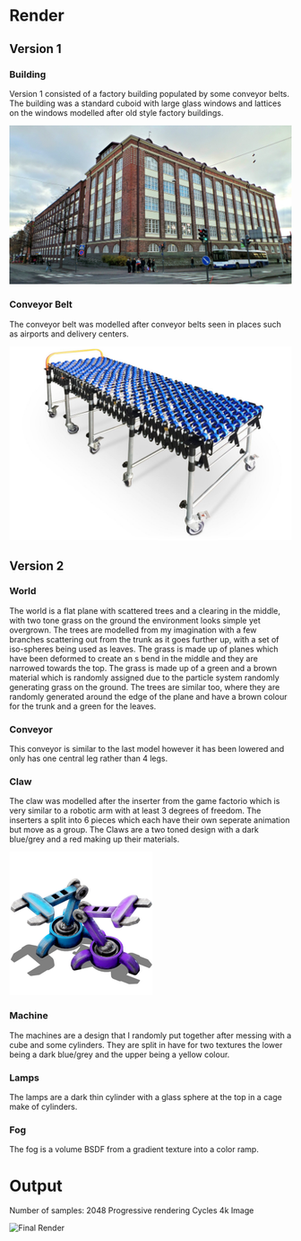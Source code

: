 
# Render

## Version 1

### Building

Version 1 consisted of a factory building populated by some conveyor belts. The building was a standard cuboid with large glass windows and lattices on the windows modelled after old style factory buildings.

![Old Factory](../Appendices/Old_factory_building_in_Tampere.jpg)

### Conveyor Belt

The conveyor belt was modelled after conveyor belts seen in places such as airports and delivery centers.

![Mobile Skatewheel](../Appendices/206814_221700_FRB-PK7_kleine_PVC.jpg)

## Version 2

### World

The world is a flat plane with scattered trees and a clearing in the middle, with two tone grass on the ground the environment looks simple yet overgrown. The trees are modelled from my imagination with a few branches scattering out from the trunk as it goes further up, with a set of iso-spheres being used as leaves. The grass is made up of planes which have been deformed to create an s bend in the middle and they are narrowed towards the top. The grass is made up of a green and a brown material which is randomly assigned due to the particle system randomly generating grass on the ground. The trees are similar too, where they are randomly generated around the edge of the plane and have a brown colour for the trunk and a green for the leaves.

### Conveyor

This conveyor is similar to the last model however it has been lowered and only has one central leg rather than 4 legs.

### Claw

The claw was modelled after the inserter from the game factorio which is very similar to a robotic arm with at least 3 degrees of freedom. The inserters a split into 6 pieces which each have their own seperate animation but move as a group. The Claws are a two toned design with a dark blue/grey and a red making up their materials.

![Inserters](../Appendices/Inserters.png)

### Machine

The machines are a design that I randomly put together after messing with a cube and some cylinders. They are split in have for two textures the lower being a dark blue/grey and the upper being a yellow colour.

### Lamps

The lamps are a dark thin cylinder with a glass sphere at the top in a cage make of cylinders.

### Fog

The fog is a volume BSDF from a gradient texture into a color ramp.

# Output

Number of samples: 2048
Progressive rendering
Cycles
4k Image

![Final Render](Final_Render.png)
